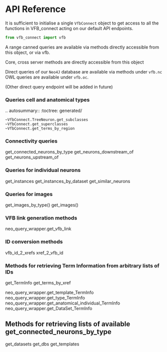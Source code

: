 # API Reference

It is sufficient to initialise a single `VfbConnect` object to get access to all
the functions in VFB_connect acting on our default API endpoints.

```Python
from vfb_connect import vfb
```
A range canned queries are available via methods directly accessible from this
object, or via vfb.

Core, cross server methods are directly accessible from this object

Direct queries of our `Neo4J` database are available via methods under `vfb.nc`
OWL queries are available under `vfb.oc`.

(Other direct query endpoint will be added in future)


### Queries cell and anatomical types

.. autosummary::
    :toctree: generated/

    ~VfbConnect.TreeNeuron.get_subclasses
    ~VfbConnect.get_superclasses
    ~VfbConnect.get_terms_by_region

### Connectivity queries

get_connected_neurons_by_type
get_neurons_downstream_of
get_neurons_upstream_of

### Queries for individual neurons

get_instances
get_instances_by_dataset
get_similar_neurons

### Queries for images

get_images_by_type()
get_images()

### VFB link generation methods

neo_query_wrapper.get_vfb_link

### ID conversion methods

vfb_id_2_xrefs
xref_2_vfb_id

### Methods for retrieving Term Information from arbitrary lists of IDs

get_TermInfo
get_terms_by_xref

neo_query_wrapper.get_template_TermInfo
neo_query_wrapper.get_type_TermInfo
neo_query_wrapper.get_anatomical_individual_TermInfo
neo_query_wrapper.get_DataSet_TermInfo

## Methods for retrieving lists of available get_connected_neurons_by_type

get_datasets
get_dbs
get_templates
